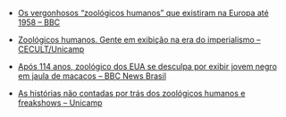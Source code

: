 - [Os vergonhosos “zoológicos humanos” que existiram na Europa até 1958 – BBC](https://www.bbc.com/portuguese/geral-63371607)

- [Zoológicos humanos. Gente em exibição na era do imperialismo – CECULT/Unicamp](https://www.cecult.ifch.unicamp.br/noticias/zoologicos-humanos-gente-exibicao-era-imperialismo)
- [Após 114 anos, zoológico dos EUA se desculpa por exibir jovem negro em jaula de macacos – BBC News Brasil](https://www.bbc.com/portuguese/internacional-54179854)
- [As histórias não contadas por trás dos zoológicos humanos e freakshows – Unicamp](https://www.unicamp.br/unicamp/ju/noticias/2021/01/29/historias-nao-contadas-por-tras-dos-zoologicos-humanos-e-freakshows)
